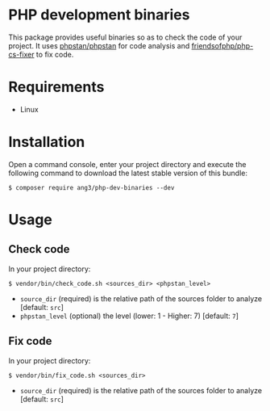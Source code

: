 PHP development binaries
========================

This package provides useful binaries so as to check the code of your project. It uses [phpstan/phpstan](https://github.com/phpstan/phpstan) for code analysis and [friendsofphp/php-cs-fixer](https://github.com/FriendsOfPHP/PHP-CS-Fixer) to fix code.

Requirements
============

- Linux

Installation
============

Open a command console, enter your project directory and execute the
following command to download the latest stable version of this bundle:

```console
$ composer require ang3/php-dev-binaries --dev
```

Usage
=====

## Check code

In your project directory:

```shell
$ vendor/bin/check_code.sh <sources_dir> <phpstan_level>
```

- ```source_dir``` (required) is the relative path of the sources folder to analyze [default: ```src```]
- ```phpstan_level``` (optional) the level (lower: 1 - Higher: 7) [default: ```7```]

## Fix code

In your project directory:

```shell
$ vendor/bin/fix_code.sh <sources_dir>
```

- ```source_dir``` (required) is the relative path of the sources folder to analyze [default: ```src```]